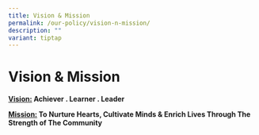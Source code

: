 ```yaml
---
title: Vision & Mission
permalink: /our-policy/vision-n-mission/
description: ""
variant: tiptap
---
```

<h1><strong>Vision &amp; Mission</strong></h1>
<p><strong><u>Vision:</u> Achiever . Learner . Leader </strong>
</p>
<p><strong><u>Mission:</u> To Nurture Hearts, Cultivate Minds &amp; Enrich Lives Through The Strength of The Community </strong>
</p>
<p></p>